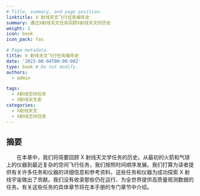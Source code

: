 ```yaml
---
# Title, summary, and page position.
linktitle: X 射线天文飞行任务编年史
summary: 通过X射线天文任务回顾X射线天文的历史
weight: 1
icon: book
icon_pack: fas

# Page metadata.
title: X 射线天文飞行任务编年史
date: '2023-08-04T00:00:00Z'
type: book # Do not modify.
authors:
  - admin

tags:
  - X射线空间任务
  - X射线天文史
categories:
  - X射线天文
  - X射线空间任务
---
```


## 摘要
&emsp;&emsp;在本章中，我们将简要回顾 X 射线天文学任务的历史。从最初的火箭和气球上的仪器到最近复杂的空间飞行任务，我们按照时间顺序发展。我们打算为读者提供有关许多任务和仪器的详细信息和参考资料，这些任务和仪器为成功探索 X 射线宇宙做出了贡献。我们没有收录那些仍在运行、为全世界提供高质量观测数据的任务。有关这些任务的具体章节将在本手册的专门章节中介绍。
